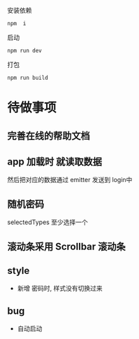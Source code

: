 安装依赖
```
npm  i
```
启动
```
npm run dev
```
打包
```
npm run build
```


# 待做事项

## 完善在线的帮助文档

## app 加载时 就读取数据
然后把对应的数据通过 emitter 发送到 login中

## 随机密码
selectedTypes 至少选择一个 


## 滚动条采用 Scrollbar 滚动条




## style
- 新增 密码时, 样式没有切换过来

## bug

- 自动启动

